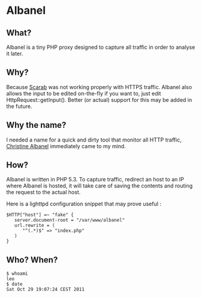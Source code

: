 Albanel
====

What?
-----
Albanel is a tiny PHP proxy designed to capture all traffic in order to
analyse it later.


Why?
----
Because [Scarab](https://www.owasp.org/index.php/Category:OWASP_WebScarab_Project) was not working properly with HTTPS traffic. Albanel also
allows the input to be edited on-the-fly if you want to, just edit
HttpRequest::getInput(). Better (or actual) support for this may be
added in the future.


Why the name?
-------------
I needed a name for a quick and dirty tool that monitor all HTTP traffic,
[Christine Albanel](https://en.wikipedia.org/wiki/Christine_Albanel)
immediately came to my mind.


How?
---
Albanel is written in PHP 5.3. To capture traffic, redirect an host to an
IP where Albanel is hosted, it will take care of saving the contents and
routing the request to the actual host.

Here is a lighttpd configuration snippet that may prove useful :

    $HTTP["host"] =~ "fake" {
       server.document-root = "/var/www/albanel"
       url.rewrite = (
          "^(.*)$" => "index.php"
       )
    }


Who? When?
---------
    $ whoami
    leo
    $ date
	Sat Oct 29 19:07:24 CEST 2011

